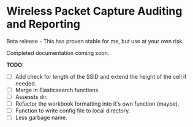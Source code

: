 # Wireless Packet Capture Auditing and Reporting

Beta release - This has proven stable for me, but use at your own risk.

Completed documentation coming soon.

**TODO:**

- [ ] Add check for length of the SSID and extend the height of the cell if needed.
- [ ] Merge in Elasticsearch functions.
- [ ] Assessts dir.
- [ ] Refactor the workbook formatting into it's own function (maybe).
- [ ] Function to write config file to local directory.
- [ ] Less garbage name.

